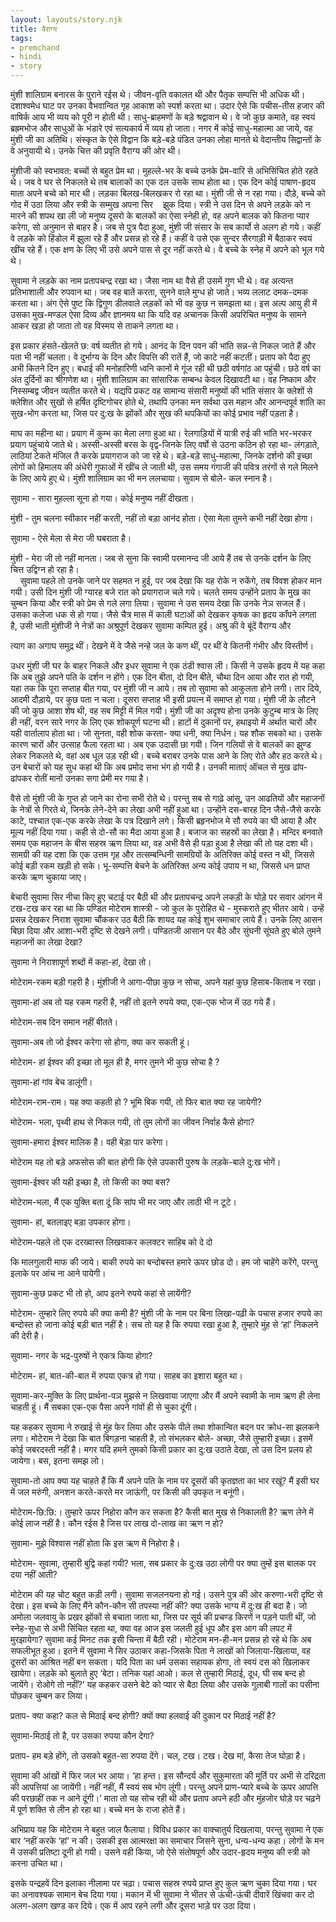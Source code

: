 ```yaml
---  
layout: layouts/story.njk  
title: वैराग्य  
tags:  
- premchand  
- hindi  
- story  
---  
```

    
मुंशी शालिग्राम बनारस के पुराने रईस थे। जीवन-वृति वकालत थी और पैतृक सम्पत्ति भी अधिक थी। दशाश्वमेध घाट पर उनका वैभवान्वित गृह आकाश को स्पर्श करता था। उदार ऐसे कि पचीस-तीस हजार की वाषिर्क आय भी व्यय को पूरी न होती थी। साधु-ब्राहमणों के बड़े श्रद्वावान थे। वे जो कुछ कमाते, वह स्वयं ब्रह्रमभोज और साधुओं के भंडारे एवं सत्यकार्य में व्यय हो जाता। नगर में कोई साधु-महात्मा आ जाये, वह मुंशी जी का अतिथि। संस्कृत के ऐसे विद्वान कि बड़े-बड़े पंडित उनका लोहा मानते थे वेदान्तीय सिद्वान्तों के वे अनुयायी थे। उनके चित्त की प्रवृति वैराग्य की ओर थी।  

मुंशीजी को स्वभावत: बच्चों से बहुत प्रेम था। मुहल्ले-भर के बच्चे उनके प्रेम-वारि से अभिसिंचित होते रहते थे। जब वे घर से निकलते थे तब बालाकों का एक दल उसके साथ होता था। एक दिन कोई पाषाण-हृदय माता अपने बच्वे को मार थी। लड़का बिलख-बिलखकर रो रहा था। मुंशी जी से न रहा गया। दौड़े, बच्चे को गोद में उठा लिया और स्त्री के सम्मुख अपना सिर    झुक दिया। स्त्री ने उस दिन से अपने लड़के को न मारने की शपथ खा ली जो मनुष्य दूसरो के बालकों का ऐसा स्नेही हो, वह अपने बालक को कितना प्यार करेगा, सो अनुमान से बाहर है। जब से पुत्र पैदा हुआ, मुंशी जी संसार के सब कार्यो से अलग हो गये। कहीं वे लड़के को हिंडोल में झुला रहे हैं और प्रसन्न हो रहे हैं। कहीं वे उसे एक सुन्दर सैरगाड़ी में बैठाकर स्वयं खींच रहे हैं। एक क्षण के लिए भी उसे अपने पास से दूर नहीं करते थे। वे बच्चे के स्नेह में अपने को भूल गये थे।  

सुवामा ने लड़के का नाम प्रतापचन्द्र रखा था। जैसा नाम था वैसे ही उसमें गुण भी थे। वह अत्यन्त प्रतिभाशाली और रुपवान था। जब वह बातें करता, सुनने वाले मुग्ध हो जाते। भव्य ललाट दमक-दमक करता था। अंग ऐसे पुष्ट कि द्विगुण डीलवाले लड़कों को भी वह कुछ न समझता था। इस अल्प आयु ही में उसका मुख-मण्डल ऐसा दिव्य और ज्ञानमय था कि यदि वह अचानक किसी अपरिचित मनुष्य के सामने आकर खड़ा हो जाता तो वह विस्मय से ताकने लगता था।  

इस प्रकार हंसते-खेलते छ: वर्ष व्यतीत हो गये। आनंद के दिन पवन की भांति सन्न-से निकल जाते हैं और पता भी नहीं चलता। वे दुर्भाग्य के दिन और विपत्ति की रातें हैं, जो काटे नहीं कटतीं। प्रताप को पैदा हुए अभी कितने दिन हुए। बधाई की मनोहारिणी ध्वनि कानों मे गूंज रही थी छठी वर्षगांठ आ पहुंची। छठे वर्ष का अंत दुर्दिनों का श्रीगणेश था। मुंशी शालिग्राम का सांसारिक सम्बन्ध केवल दिखावटी था। वह निष्काम और निस्सम्बद्व जीवन व्यतीत करते थे। यद्यपि प्रकट वह सामान्य संसारी मनुष्यों की भांति संसार के क्लेशों से क्लेशित और सुखों से हर्षित दृष्टिगोचर होते थे, तथापि उनका मन सर्वथा उस महान और आनन्दपूर्व शांति का सुख-भोग करता था, जिस पर दु:ख के झोंकों और सुख की थपकियों का कोई प्रभाव नहीं पड़ता है।  

माघ का महीना था। प्रयाग में कुम्भ का मेला लगा हुआ था। रेलगाड़ियों में यात्री रुई की भांति भर-भरकर प्रयाग पहुंचाये जाते थे। अस्सी-अस्सी बरस के वृद्व-जिनके लिए वर्षो से उठना कठिन हो रहा था- लंगड़ाते, लाठियां टेकते मंजिल तै करके प्रयागराज को जा रहे थे। बड़े-बड़े साधु-महात्मा, जिनके दर्शनो की इच्छा लोगों को हिमालय की अंधेरी गुफाओं में खींच ले जाती थी, उस समय गंगाजी की पवित्र तरंगों से गले मिलने के लिए आये हुए थे। मुंशी शालिग्राम का भी मन ललचाया। सुवाम से बोले- कल स्नान है।  

सुवामा - सारा मुहल्ला सूना हो गया। कोई मनुष्य नहीं दीखता।  

मुंशी - तुम चलना स्वीकार नहीं करती, नहीं तो बड़ा आनंद होता। ऐसा मेला तुमने कभी नहीं देखा होगा।  

सुवामा - ऐसे मेला से मेरा जी घबराता है।  

मुंशी - मेरा जी तो नहीं मानता। जब से सुना कि स्वामी परमानन्द जी आये हैं तब से उनके दर्शन के लिए चित्त उद्विग्न हो रहा है।  
   
सुवामा पहले तो उनके जाने पर सहमत न हुई, पर जब देखा कि यह रोके न रुकेंगे, तब विवश होकर मान गयी। उसी दिन मुंशी जी ग्यारह बजे रात को प्रयागराज चले गये। चलते समय उन्होंने प्रताप के मुख का चुम्बन किया और स्त्री को प्रेम से गले लगा लिया। सुवामा ने उस समय देखा कि उनके नेञ सजल हैं। उसका कलेजा धक से हो गया। जैसे चैत्र मास में काली घटाओं को देखकर कृषक का हृदय कॉंपने लगता है, उसी भाती मुंशीजी ने नेत्रों का अश्रुपूर्ण देखकर सुवामा कम्पित हुई। अश्रु की वे बूंदें वैराग्य और  

त्याग का अगाघ समुद्र थीं। देखने में वे जैसे नन्हे जल के कण थीं, पर थीं वे कितनी गंभीर और विस्तीर्ण।  

उधर मुंशी जी घर के बाहर निकले और इधर सुवामा ने एक ठंडी श्वास ली। किसी ने उसके हृदय में यह कहा कि अब तुझे अपने पति के दर्शन न होंगे। एक दिन बीता, दो दिन बीते, चौथा दिन आया और रात हो गयी, यहा तक कि पूरा सप्ताह बीत गया, पर मुंशी जी न आये। तब तो सुवामा को आकुलता होने लगी। तार दिये, आदमी दौड़ाये, पर कुछ पता न चला। दूसरा सप्ताह भी इसी प्रयत्न में समाप्त हो गया। मुंशी जी के लौटने की जो कुछ आशा शेष थी, वह सब मिट्टी में मिल गयी। मुंशी जी का अदृश्य होना उनके कुटुम्ब मात्र के लिए ही नहीं, वरन सारे नगर के लिए एक शोकपूर्ण घटना थी। हाटों में दुकानों पर, हथाइयो में अर्थात चारों और यही वार्तालाप होता था। जो सुनता, वही शोक करता- क्या धनी, क्या निर्धन। यह शौक सबको था। उसके कारण चारों और उत्साह फैला रहता था। अब एक उदासी छा गयी। जिन गलियों से वे बालकों का झुण्ड लेकर निकलते थे, वहां अब धूल उड़ रही थी। बच्चे बराबर उनके पास आने के लिए रोते और हठ करते थे। उन बेचारों को यह सुध कहां थी कि अब प्रमोद सभा भंग हो गयी है। उनकी माताएं ऑंचल से मुख ढांप-ढांपकर रोतीं मानों उनका सगा प्रेमी मर गया है।  

वैसे तो मुंशी जी के गुप्त हो जाने का रोना सभी रोते थे। परन्तु सब से गाढ़े आंसू, उन आढतियों और महाजनों के नेत्रों से गिरते थे, जिनके लेने-देने का लेखा अभी नहीं हुआ था। उन्होंने दस-बारह दिन जैसे-जैसे करके काटे, पश्चात एक-एक करके लेखा के पत्र दिखाने लगे। किसी ब्रहृनभोज मे सौ रुपये का घी आया है और मूल्य नहीं दिया गया। कही से दो-सौ का मैदा आया हुआ है। बजाज का सहस्रों का लेखा है। मन्दिर बनवाते समय एक महाजन के बीस सहस्र ऋण लिया था, वह अभी वैसे ही पड़ा हुआ है लेखा की तो यह दशा थी। सामग्री की यह दशा कि एक उत्तम गृह और तत्सम्बन्धिनी सामग्रियों के अतिरिक्त कोई वस्त न थी, जिससे कोई बड़ी रकम खड़ी हो सके। भू-सम्पत्ति बेचने के अतिरिक्त अन्य कोई उपाय न था, जिससे धन प्राप्त करके ऋण चुकाया जाए।  

बेचारी सुवामा सिर नीचा किए हुए चटाई पर बैठी थी और प्रतापचन्द्र अपने लकड़ी के घोड़े पर सवार आंगन में टख-टख कर रहा था कि पण्डित मोटेराम शास्त्री - जो कुल के पुरोहित थे - मुस्कराते हुए भीतर आये। उन्हें प्रसन्न देखकर निराश सुवामा चौंककर उठ बैठी कि शायद यह कोई शुभ समाचार लाये हैं। उनके लिए आसन बिछा दिया और आशा-भरी दृष्टि से देखने लगी। पण्डितजी आसान पर बैठे और सुंघनी सूंघते हुए बोले तुमने महाजनों का लेखा देखा?  

सुवामा ने निराशापूर्ण शब्दों में कहा-हां, देखा तो।  

मोटेराम-रकम बड़ी गहरी है। मुंशीजी ने आगा-पीछा कुछ न सोचा, अपने यहां कुछ हिसाब-किताब न रखा।  

सुवामा-हां अब तो यह रकम गहरी है, नहीं तो इतने रुपये क्या, एक-एक भोज में उठ गये हैं।  

मोटेराम-सब दिन समान नहीं बीतते।  

सुवामा-अब तो जो ईश्वर करेगा सो होगा, क्या कर सकती हूं।  

मोटेराम- हां ईश्वर की इच्छा तो मूल ही है, मगर तुमने भी कुछ सोचा है ?  

सुवामा-हां गांव बेच डालूंगी।  

मोटेराम-राम-राम। यह क्या कहती हो ? भूमि बिक गयी, तो फिर बात क्या रह जायेगी?  

मोटेराम- भला, पृथ्वी हाथ से निकल गयी, तो तुम लोगों का जीवन निर्वाह कैसे होगा?  

सुवामा-हमारा ईश्वर मालिक है। वही बेड़ा पार करेगा।  

मोटेराम यह तो बड़े अफसोस की बात होगी कि ऐसे उपकारी पुरुष के लड़के-बाले दु:ख भोगें।  

सुवामा-ईश्वर की यही इच्छा है, तो किसी का क्या बस?  

मोटेराम-भला, मैं एक युक्ति बता दूं कि सांप भी मर जाए और लाठी भी न टूटे।  

सुवामा- हां, बतलाइए बड़ा उपकार होगा।  

मोटेराम-पहले तो एक दरख्वास्त लिखवाकर कलक्टर साहिब को दे दो  

कि मालगुलारी माफ की जाये। बाकी रुपये का बन्दोबस्त हमारे ऊपर छोड दो। हम जो चाहेंगे करेंगे, परन्तु इलाके पर आंच ना आने पायेगी।  

सुवामा-कुछ प्रकट भी तो हो, आप इतने रुपये कहां से लायेंगी?  

मोटेराम- तुम्हारे लिए रुपये की क्या कमी है? मुंशी जी के नाम पर बिना लिखा-पढ़ी के पचास हजार रुपये का बन्दोस्त हो जाना कोई बड़ी बात नहीं है। सच तो यह है कि रुपया रखा हुआ है, तुम्हारे मुंह से ‘हां’ निकलने की देरी है।  

सुवामा- नगर के भद्र-पुरुषों ने एकत्र किया होगा?  

मोटेराम- हां, बात-की-बात में रुपया एकत्र हो गया। साहब का इशारा बहुत था।  

सुवामा-कर-मुक्ति के लिए प्रार्थना-पञ मुझसे न लिखवाया जाएगा और मैं अपने स्वामी के नाम ऋण ही लेना चाहती हूं। मैं सबका एक-एक पैसा अपने गांवों ही से चुका दूंगी।  

यह कहकर सुवामा ने रुखाई से मुंह फेर लिया और उसके पीले तथा शोकान्वित बदन पर क्रोध-सा झलकने लगा। मोटेराम ने देखा कि बात बिगड़ना चाहती है, तो संभलकर बोले- अच्छा, जैसे तुम्हारी इच्छा। इसमें कोई जबरदस्ती नहीं है। मगर यदि हमने तुमको किसी प्रकार का दु:ख उठाते देखा, तो उस दिन प्रलय हो जायेगा। बस, इतना समझ लो।  

सुवामा-तो आप क्या यह चाहते हैं कि मैं अपने पति के नाम पर दूसरों की कृतज्ञता का भार रखूं? मैं इसी घर में जल मरुंगी, अनशन करते-करते मर जाऊंगी, पर किसी की उपकृत न बनूंगी।  

मोटेराम-छि:छि:। तुम्हारे ऊपर निहोरा कौन कर सकता है? कैसी बात मुख से निकालती है? ऋण लेने में कोई लाज नहीं है। कौन रईस है जिस पर लाख दो-लाख का ऋण न हो?  

सुवामा- मुझे विश्वास नहीं होता कि इस ऋण में निहोरा है।  

मोटेराम- सुवामा, तुम्हारी बुद्वि कहां गयी? भला, सब प्रकार के दु:ख उठा लोगी पर क्या तुम्हें इस बालक पर दया नहीं आती?  

मोटेराम की यह चोट बहुत कड़ी लगी। सुवामा सजलनयना हो गई। उसने पुत्र की ओर करुणा-भरी दृष्टि से देखा। इस बच्चे के लिए मैंने कौन-कौन सी तपस्या नहीं की? क्या उसके भाग्य में दु:ख ही बदा है। जो अमोला जलवायु के प्रखर झोंकों से बचाता जाता था, जिस पर सूर्य की प्रचण्ड किरणें न पड़ने पाती थीं, जो स्नेह-सुधा से अभी सिंचित रहता था, क्या वह आज इस जलती हुई धूप और इस आग की लपट में मुरझायेगा? सुवामा कई मिनट तक इसी चिन्ता में बैठी रही। मोटेराम मन-ही-मन प्रसन्न हो रहे थे कि अब सफलीभूत हुआ। इतने में सुवामा ने सिर उठाकर कहा-जिसके पिता ने लाखों को जिलाया-खिलाया, वह दूसरों का आश्रित नहीं बन सकता। यदि पिता का धर्म उसका सहायक होगा, तो स्वयं दस को खिलाकर खायेगा। लड़के को बुलाते हुए ‘बेटा। तनिक यहां आओ। कल से तुम्हारी मिठाई, दूध, घी सब बन्द हो जायेंगे। रोओगे तो नहीं?’ यह कहकर उसने बेटे को प्यार से बैठा लिया और उसके गुलाबी गालों का पसीना पोंछकर चुम्बन कर लिया।  

प्रताप- क्या कहा? कल से मिठाई बन्द होगी? क्यों क्या हलवाई की दुकान पर मिठाई नहीं है?  

सुवामा-मिठाई तो है, पर उसका रुपया कौन देगा?  

प्रताप- हम बड़े होंगे, तो उसको बहुत-सा रुपया देंगे। चल, टख। टख। देख मां, कैसा तेज घोड़ा है।  

सुवामा की आंखों में फिर जल भर आया। ‘हा हन्त। इस सौन्दर्य और सुकुमारता की मूर्ति पर अभी से दरिद्रता की आपत्तियां आ जायेंगी। नहीं नहीं, मैं स्वयं सब भोग लूंगी। परन्तु अपने प्राण-प्यारे बच्चे के ऊपर आपत्ति की परछाहीं तक न आने दूंगी।’ माता तो यह सोच रही थी और प्रताप अपने हठी और मुंहजोर घोड़े पर चढ़ने में पूर्ण शक्ति से लीन हो रहा था। बच्चे मन के राजा होते हैं।  

अभिप्राय यह कि मोटेराम ने बहुत जाल फैलाया। विविध प्रकार का वाक्चातुर्य दिखलाया, परन्तु सुवामा ने एक बार ‘नहीं करके ‘हां’ न की। उसकी इस आत्मरक्षा का समाचार जिसने सुना, धन्य-धन्य कहा। लोगों के मन में उसकी प्रतिष्टा दूनी हो गयी। उसने वही किया, जो ऐसे संतोषपूर्ण और उदार-हृदय मनुष्य की स्त्री को करना उचित था।  

इसके पन्द्रहवें दिन इलाका नीलामा पर चढ़ा। पचास सहस्र रुपये प्राप्त हुए कुल ऋण चुका दिया गया। घर का अनावश्यक सामान बेच दिया गया। मकान में भी सुवामा ने भीतर से ऊंची-ऊंची दीवारें खिंचवा कर दो अलग-अलग खण्ड कर दिये। एक में आप रहने लगी और दूसरा भाड़े पर उठा दिया।  


    